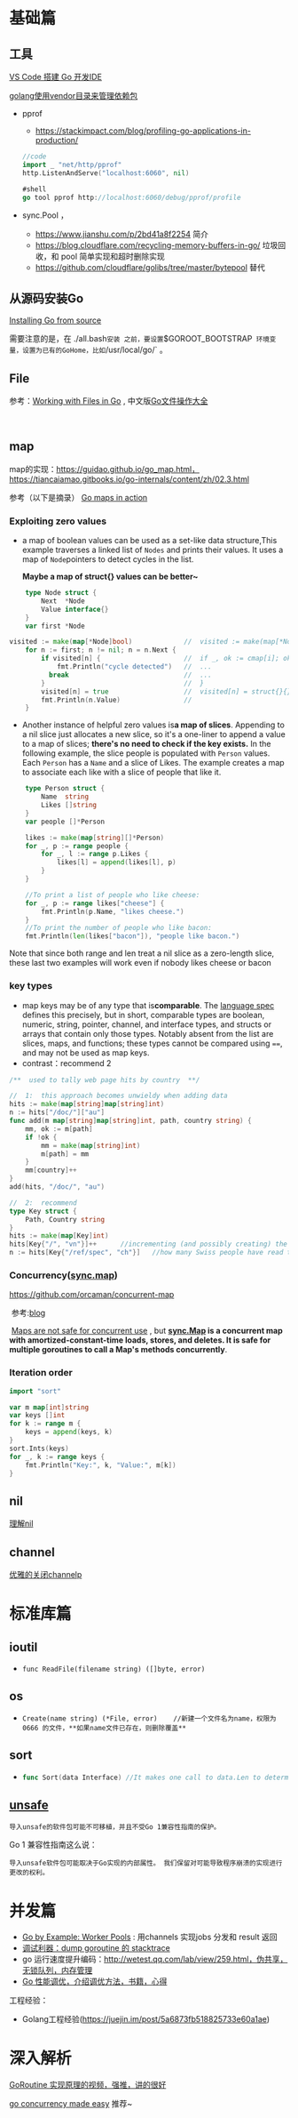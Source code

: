 # 基础篇

## 工具

[VS Code 搭建 Go 开发IDE](https://www.wonsikin.me/2016/06/06/VS-Code-%E6%90%AD%E5%BB%BA-Go-%E5%BC%80%E5%8F%91IDE/)

[golang使用vendor目录来管理依赖包](http://www.jianshu.com/p/e52e3e1ad1c0)

* pprof 

  * https://stackimpact.com/blog/profiling-go-applications-in-production/

  ```Go
  //code
  import _ "net/http/pprof"
  http.ListenAndServe("localhost:6060", nil)

  #shell
  go tool pprof http://localhost:6060/debug/pprof/profile
  ```

* sync.Pool  ， 

  * https://www.jianshu.com/p/2bd41a8f2254	 简介
  * https://blog.cloudflare.com/recycling-memory-buffers-in-go/   垃圾回收，和 pool 简单实现和超时删除实现
  * https://github.com/cloudflare/golibs/tree/master/bytepool  替代

## 从源码安装Go

[Installing Go from source](https://golang.org/doc/install/source)

需要注意的是，在 ./all.bash`安装 之前，要设置`$GOROOT_BOOTSTRAP` 环境变量，设置为已有的GoHome，比如`/usr/local/go/`  。

## File

参考：[Working with Files in Go](http://www.devdungeon.com/content/working-files-go#write_bytes) , 中文版[Go文件操作大全](http://colobu.com/2016/10/12/go-file-operations/)

​	

## map

map的实现：https://guidao.github.io/go_map.html， https://tiancaiamao.gitbooks.io/go-internals/content/zh/02.3.html

参考（以下是摘录） [Go maps in action](https://blog.golang.org/go-maps-in-action)

### Exploiting zero values

* a map of boolean values can be used as a set-like data structure,This example traverses a linked list of `Nodes` and prints their values. It uses a map of `Node`pointers to detect cycles in the list.

  **Maybe a map of struct{} values can be better~**

```Go
    type Node struct {
        Next  *Node
        Value interface{}
    }
    var first *Node

visited := make(map[*Node]bool)				//	visited := make(map[*Node]struct{})
    for n := first; n != nil; n = n.Next {
        if visited[n] {						//	if _, ok := cmap[i]; ok {
            fmt.Println("cycle detected")	//	...
          break								//	...
        }									//	}
        visited[n] = true					//	visited[n] = struct{}{}	
        fmt.Println(n.Value)				//
    }
```

* Another instance of helpful zero values  is**a map of slices**. Appending to a nil slice just allocates a new slice, so it's a one-liner to append a value to a map of slices; **there's no need to check if the key exists.** In the following example, the slice people is populated with `Person` values. Each `Person` has a `Name` and a slice of Likes. The example creates a map to associate each like with a slice of people that like it.

```Go
    type Person struct {
        Name  string
        Likes []string
    }
    var people []*Person

    likes := make(map[string][]*Person)
    for _, p := range people {
        for _, l := range p.Likes {
            likes[l] = append(likes[l], p)
        }
    }

	//To print a list of people who like cheese:
	for _, p := range likes["cheese"] {
        fmt.Println(p.Name, "likes cheese.")
    }
	//To print the number of people who like bacon:
	fmt.Println(len(likes["bacon"]), "people like bacon.")
```

Note that since both range and len treat a nil slice as a zero-length slice, these last two examples will work even if nobody likes cheese or bacon

### key types

* map keys may be of any type that is**comparable**. The [language spec](http://golang.org/ref/spec#Comparison_operators) defines this precisely, but in short, comparable types are boolean, numeric, string, pointer, channel, and interface types, and structs or arrays that contain only those types. Notably absent from the list are slices, maps, and functions; these types cannot be compared using `==`, and may not be used as map keys.
* contrast：recommend 2

```go
/**  used to tally web page hits by country  **/

//	1:  this approach becomes unwieldy when adding data
hits := make(map[string]map[string]int)
n := hits["/doc/"]["au"]
func add(m map[string]map[string]int, path, country string) {
    mm, ok := m[path]
    if !ok {
        mm = make(map[string]int)
        m[path] = mm
    }
    mm[country]++
}
add(hits, "/doc/", "au")

//	2:	recommend
type Key struct {
    Path, Country string
}
hits := make(map[Key]int)
hits[Key{"/", "vn"}]++		//incrementing (and possibly creating) the appropriate counte
n := hits[Key{"/ref/spec", "ch"}]	//how many Swiss people have read the spec:

```

### **Concurrency**([sync.map](https://golang.org/pkg/sync/#Map))

https://github.com/orcaman/concurrent-map  

​	参考:[blog](http://colobu.com/2017/07/11/dive-into-sync-Map/) 



​	[Maps are not safe for concurrent use](http://golang.org/doc/faq#atomic_maps) , but **[sync.Map](https://golang.org/pkg/sync/#Map) is a concurrent map with amortized-constant-time loads, stores, and deletes. It is safe for multiple goroutines to call a Map's methods concurrently**.

### Iteration order

```go
import "sort"

var m map[int]string
var keys []int
for k := range m {
    keys = append(keys, k)
}
sort.Ints(keys)
for _, k := range keys {
    fmt.Println("Key:", k, "Value:", m[k])
}
```



## nil

[理解nil](http://www.jianshu.com/p/dd80f6be7969) 



## channel

[优雅的关闭channelp](http://www.jianshu.com/p/d24dfbb33781)

# 标准库篇

## ioutil

* ```
  func ReadFile(filename string) ([]byte, error)
  ```

## os

* ```
  Create(name string) (*File, error)	//新建一个文件名为name，权限为0666 的文件，**如果name文件已存在，则删除覆盖**
  ```

## sort

* ```go
  func Sort(data Interface)	//It makes one call to data.Len to determine n, and calls to data.Less and data.Swap. 所以可以对自定义的数据结构实现相关接口就能调用
  ```



## [unsafe](https://golang.org/pkg/unsafe/)

```
导入unsafe的软件包可能不可移植，并且不受Go 1兼容性指南的保护。
```

Go 1 兼容性指南这么说：

```
导入unsafe软件包可能取决于Go实现的内部属性。 我们保留对可能导致程序崩溃的实现进行更改的权利。
```



# 并发篇

* [Go by Example: Worker Pools](https://gobyexample.com/worker-pools) : 用channels 实现jobs 分发和 result 返回
* [调试利器：dump goroutine 的 stacktrace](http://colobu.com/2016/12/21/how-to-dump-goroutine-stack-traces/)
* go 运行速度提升编码：http://wetest.qq.com/lab/view/259.html，伪共享，无锁队列，内存管理
* [Go 性能调优，介绍调优方法，书籍，心得](https://stackimpact.com/docs/go-performance-tuning/)





工程经验：

* Golang工程经验(https://juejin.im/post/5a6873fb518825733e60a1ae)







# 深入解析

[GoRoutine 实现原理的视频，强推，讲的很好](https://www.youtube.com/watch?v=KBZlN0izeiY)

[go concurrency made easy](https://www.youtube.com/watch?v=yKQOunhhf4A)  推荐~

